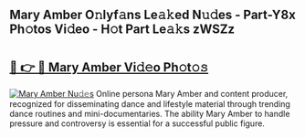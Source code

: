 ## Mary Amber O𝚗lyf𝚊ns Le𝚊𝚔ed N𝚞𝚍es - Part-Y8x Ph𝚘tos Vi𝚍eo - H𝚘t Part Le𝚊𝚔s zWSZz

# <h2><a href="http://hf8noi.feru.top/?c=Mary+Amber">🔗 👉 🔴 Mary Amber Vi𝚍𝚎o Ph𝚘t𝚘𝚜</a></h2>

[![Mary Amber Nu𝚍𝚎s](https://i.imgur.com/0TWrTi3.gif)](http://hf8noi.feru.top/?c=Mary+Amber)
Online persona Mary Amber and content producer, recognized for disseminating dance and lifestyle material through trending dance routines and mini-documentaries. The ability Mary Amber to handle pressure and controversy is essential for a successful public figure. 
